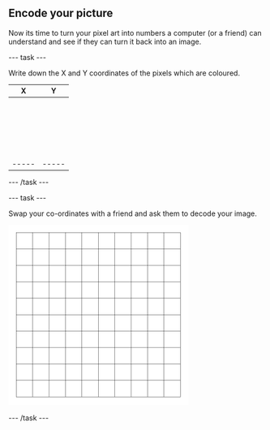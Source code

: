 ## Encode your picture

Now its time to turn your pixel art into numbers a computer (or a friend) can understand and see if they can turn it back into an image.

--- task ---

Write down the X and Y coordinates of the pixels which are coloured.

| X   | Y   |
|-----|-----|
|     |     |
|     |     |
|     |     |
|     |     |
|     |     |
|     |     |
|     |     |
|     |     |
|     |     |
|     |     |
|     |     |
|     |     |
|     |     |
|     |     |
|     |     |
|     |     |
|     |     |
|     |     |
|     |     |
|     |     |
|     |     |
|     |     |
|     |     |
|-----|-----|

--- /task ---

--- task ---

Swap your co-ordinates with a friend and ask them to decode your image.

![an empty grid by 10x10 pixels](images/empty-grid.png)

--- /task ---
